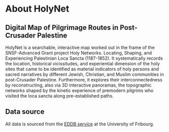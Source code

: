 # About HolyNet

## Digital Map of Pilgrimage Routes in Post-Crusader Palestine

HolyNet is a searchable, interactive map worked out in the frame of the SNSF-Advanced Grant project Holy Networks. Locating, Shaping, and Experiencing Palestinian Loca Sancta (1187-1852). It systematically records the location, historical vicissitudes, and experiential dimension of the holy sites that came to be identified as material indicators of holy persons and sacred narratives by different Jewish, Christian, and Muslim communities in post-Crusader Palestine. Furthermore, it explores their interconnectedness by reconstructing, also via 3D interactive panoramas, the topographic networks shaped by the kinetic experience of premodern pilgrims who visited the loca sancta along pre-established paths.


## Data source

All data is sourced from the [EDDB service](https://eddb.unifr.ch) at the University of Fribourg.
